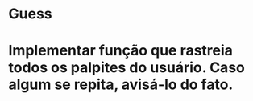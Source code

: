 # Guess

# Implementar função que rastreia todos os palpites do usuário. Caso algum se repita, avisá-lo do fato.
